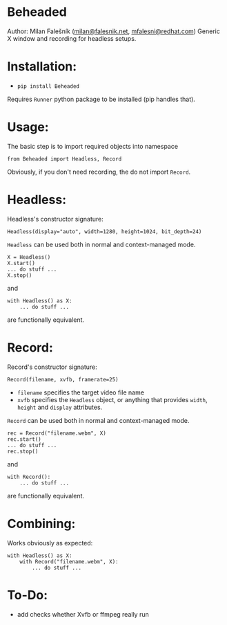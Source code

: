 Beheaded
========

Author: Milan Falešník (milan@falesnik.net, mfalesni@redhat.com)
Generic X window and recording for headless setups.

Installation:
=============
* <code>pip install Beheaded</code>

Requires <code>Runner</code> python package to be installed (pip handles that).

Usage:
======
The basic step is to import required objects into namespace

    from Beheaded import Headless, Record

Obviously, if you don't need recording, the do not import <code>Record</code>.

Headless:
=========
Headless's constructor signature:

    Headless(display="auto", width=1280, height=1024, bit_depth=24)

<code>Headless</code> can be used both in normal and context-managed mode.

    X = Headless()
    X.start()
    ... do stuff ...
    X.stop()

and

    with Headless() as X:
        ... do stuff ...

are functionally equivalent.

Record:
=======
Record's constructor signature:

    Record(filename, xvfb, framerate=25)

* <code>filename</code> specifies the target video file name
* <code>xvfb</code> specifies the <code>Headless</code> object, or anything that provides <code>width</code>, <code>height</code> and <code>display</code> attributes.

<code>Record</code> can be used both in normal and context-managed mode.

    rec = Record("filename.webm", X)
    rec.start()
    ... do stuff ...
    rec.stop()

and

    with Record():
        ... do stuff ...

are functionally equivalent.

Combining:
==========
Works obviously as expected:

    with Headless() as X:
        with Record("filename.webm", X):
            ... do stuff ...

To-Do:
======
* add checks whether Xvfb or ffmpeg really run